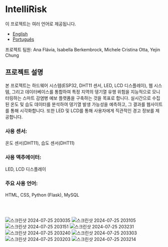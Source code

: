 # IntelliRisk

이 프로젝트는 여러 언어로 제공됩니다.
- [English](README.md)
- [Português](README.pt.md)

  
  
프로젝트 팀원: Ana Flávia, Isabella Berkembrock, Michele Cristina Otta, Yejin Chung

<h2>프로젝트 설명</h2>
본 프로젝트는  하드웨어 시스템(ESP32, DHT11 센서, LED, LCD 디스플레이), 웹 시스템, 그리고 데이터베이스를 통합하여 특정 지역의 뎅기열 유행 위험을 지능적으로 모니터링하는 스마트 감염병 예보 플랫폼을 구축하는 것을 목표로 합니다. 실시간으로 수집된 온도 및 습도 데이터를 분석하여 뎅기열 발생 가능성을 예측하고, 그 결과를 웹사이트를 통해 시각화합니다. 또한 LED 및 LCD를 통해 사용자에게 직관적인 경고 정보를 제공합니다.

<h3>사용 센서:</h3> 온도 센서(DHT11), 습도 센서(DHT11)
<h3>사용 액추에이터:</h3> LED, LCD 디스플레이
<h3>주요 사용 언어:</h3> HTML, CSS, Python (Flask), MySQL

<br><br>

![스크린샷 2024-07-25 203035](https://github.com/user-attachments/assets/638825a6-7b35-4d36-8c6a-6f54e289bc61)
![스크린샷 2024-07-25 203105](https://github.com/user-attachments/assets/0316fda4-4dcb-4a0d-9499-e9d91f2c8fae)
![스크린샷 2024-07-25 203151](https://github.com/user-attachments/assets/61cd375b-c995-4298-864b-a6bbff0a2424)
![스크린샷 2024-07-25 203231](https://github.com/user-attachments/assets/18bcc3c1-5de0-4238-be01-ae33d8f90cfe)
![스크린샷 2024-07-25 203240](https://github.com/user-attachments/assets/653192c4-7066-4d67-b99a-13b575ae5b11)
![스크린샷 2024-07-25 203303](https://github.com/user-attachments/assets/57bde822-8a70-4d15-8af4-6a15fda5df34)
![스크린샷 2024-07-25 203203](https://github.com/user-attachments/assets/e80a4598-8b3c-47c6-9b3b-41142cf1510f)
![스크린샷 2024-07-25 203214](https://github.com/user-attachments/assets/6d0c5161-9b97-46a8-bef3-6ca369ec0bb0)




